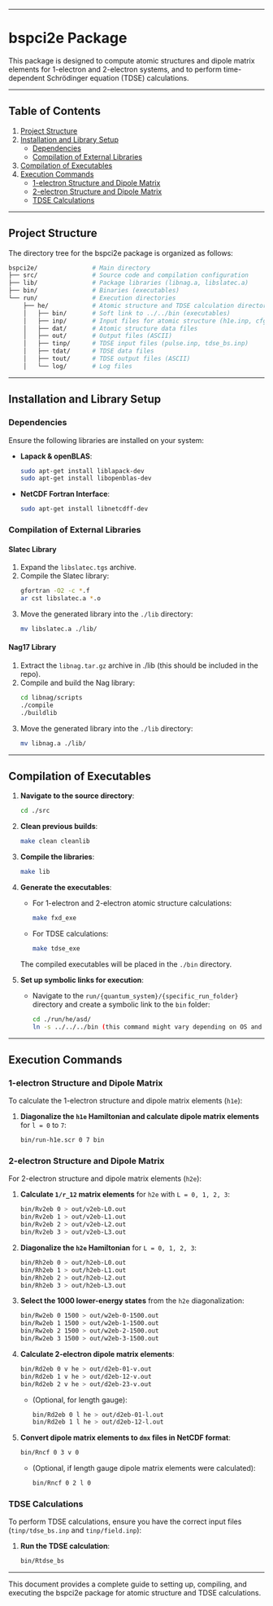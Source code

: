 
---

# **bspci2e Package**

This package is designed to compute atomic structures and dipole matrix elements for 1-electron and 2-electron systems, and to perform time-dependent Schrödinger equation (TDSE) calculations.

---

## **Table of Contents**

1. [Project Structure](#project-structure)
2. [Installation and Library Setup](#installation-and-library-setup)
   - [Dependencies](#dependencies)
   - [Compilation of External Libraries](#compilation-of-external-libraries)
3. [Compilation of Executables](#compilation-of-executables)
4. [Execution Commands](#execution-commands)
   - [1-electron Structure and Dipole Matrix](#1-electron-structure-and-dipole-matrix)
   - [2-electron Structure and Dipole Matrix](#2-electron-structure-and-dipole-matrix)
   - [TDSE Calculations](#tdse-calculations)

---

## **Project Structure**

The directory tree for the bspci2e package is organized as follows:

```bash
bspci2e/               # Main directory
├── src/               # Source code and compilation configuration
├── lib/               # Package libraries (libnag.a, libslatec.a)
├── bin/               # Binaries (executables)
└── run/               # Execution directories
    ├── he/            # Atomic structure and TDSE calculation directory
    │   ├── bin/       # Soft link to ../../bin (executables)
    │   ├── inp/       # Input files for atomic structure (h1e.inp, cfg-0.inp, cfg-1.inp, r12.inp)
    │   ├── dat/       # Atomic structure data files
    │   ├── out/       # Output files (ASCII)
    │   ├── tinp/      # TDSE input files (pulse.inp, tdse_bs.inp)
    │   ├── tdat/      # TDSE data files
    │   ├── tout/      # TDSE output files (ASCII)
    │   └── log/       # Log files
```

---

## **Installation and Library Setup**

### **Dependencies**

Ensure the following libraries are installed on your system:

- **Lapack & openBLAS**:
  ```bash
  sudo apt-get install liblapack-dev
  sudo apt-get install libopenblas-dev
   ```

- **NetCDF Fortran Interface**:
  ```bash
  sudo apt-get install libnetcdff-dev
  ```

### **Compilation of External Libraries**

#### **Slatec Library**

1. Expand the `libslatec.tgs` archive.
2. Compile the Slatec library:
   ```bash
   gfortran -O2 -c *.f
   ar cst libslatec.a *.o
   ```
3. Move the generated library into the `./lib` directory:
   ```bash
   mv libslatec.a ./lib/
   ```

#### **Nag17 Library**

1. Extract the `libnag.tar.gz` archive in ./lib (this should be included in the repo).
2. Compile and build the Nag library:
   ```bash
   cd libnag/scripts
   ./compile
   ./buildlib
   ```
3. Move the generated library into the `./lib` directory:
   ```bash
   mv libnag.a ./lib/
   ```

---

## **Compilation of Executables**

1. **Navigate to the source directory**:
   ```bash
   cd ./src
   ```

2. **Clean previous builds**:
   ```bash
   make clean cleanlib
   ```

3. **Compile the libraries**:
   ```bash
   make lib
   ```

4. **Generate the executables**:
   - For 1-electron and 2-electron atomic structure calculations:
     ```bash
     make fxd_exe
     ```
   - For TDSE calculations:
     ```bash
     make tdse_exe
     ```

   The compiled executables will be placed in the `./bin` directory.

5. **Set up symbolic links for execution**:
   - Navigate to the `run/{quantum_system}/{specific_run_folder}` directory and create a symbolic link to the `bin` folder:
     ```bash
     cd ./run/he/asd/
     ln -s ../../../bin (this command might vary depending on OS and how many levels directories deep into the run folder you are executing your runs from)
     ```

---

## **Execution Commands**

### **1-electron Structure and Dipole Matrix**

To calculate the 1-electron structure and dipole matrix elements (`h1e`):

1. **Diagonalize the `h1e` Hamiltonian and calculate dipole matrix elements** for `l = 0` to `7`:
   ```bash
   bin/run-h1e.scr 0 7 bin
   ```

### **2-electron Structure and Dipole Matrix**

For 2-electron structure and dipole matrix elements (`h2e`):

1. **Calculate `1/r_12` matrix elements** for `h2e` with `L = 0, 1, 2, 3`:
   ```bash
   bin/Rv2eb 0 > out/v2eb-L0.out
   bin/Rv2eb 1 > out/v2eb-L1.out
   bin/Rv2eb 2 > out/v2eb-L2.out
   bin/Rv2eb 3 > out/v2eb-L3.out
   ```

2. **Diagonalize the `h2e` Hamiltonian** for `L = 0, 1, 2, 3`:
   ```bash
   bin/Rh2eb 0 > out/h2eb-L0.out
   bin/Rh2eb 1 > out/h2eb-L1.out
   bin/Rh2eb 2 > out/h2eb-L2.out
   bin/Rh2eb 3 > out/h2eb-L3.out
   ```

3. **Select the 1000 lower-energy states** from the `h2e` diagonalization:
   ```bash
   bin/Rw2eb 0 1500 > out/w2eb-0-1500.out
   bin/Rw2eb 1 1500 > out/w2eb-1-1500.out
   bin/Rw2eb 2 1500 > out/w2eb-2-1500.out
   bin/Rw2eb 3 1500 > out/w2eb-3-1500.out
   ```

4. **Calculate 2-electron dipole matrix elements**:
   ```bash
   bin/Rd2eb 0 v he > out/d2eb-01-v.out
   bin/Rd2eb 1 v he > out/d2eb-12-v.out
   bin/Rd2eb 2 v he > out/d2eb-23-v.out
   ```

   - (Optional, for length gauge):
     ```bash
     bin/Rd2eb 0 l he > out/d2eb-01-l.out
     bin/Rd2eb 1 l he > out/d2eb-12-l.out
     ```

5. **Convert dipole matrix elements to `dmx` files in NetCDF format**:
   ```bash
   bin/Rncf 0 3 v 0
   ```

   - (Optional, if length gauge dipole matrix elements were calculated):
     ```bash
     bin/Rncf 0 2 l 0
     ```

### **TDSE Calculations**

To perform TDSE calculations, ensure you have the correct input files (`tinp/tdse_bs.inp` and `tinp/field.inp`):

1. **Run the TDSE calculation**:
   ```bash
   bin/Rtdse_bs
   ```

--- 

This document provides a complete guide to setting up, compiling, and executing the bspci2e package for atomic structure and TDSE calculations.
